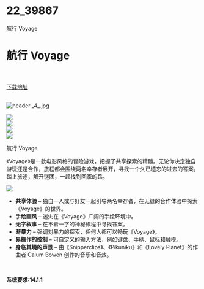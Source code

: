 # 22_39867
航行 Voyage
# 航行 Voyage
 <br/></br>
[下载地址](https://www.switch520.cc/article/39867 "下载地址")
<br/></br>

<p><img title="header _4_.jpg" src="https://www.switch520.cc/muke_img/2022_08_12_f3e70ec3033ab.jpg" alt="header _4_.jpg"></p>
<p><img src="https://cdn.cloudflare.steamstatic.com/steam/apps/1051950/ss_0774ecdab70b94caeb648d1d6fe348776e6189ad.600x338.jpg?t=1626876762"><br>
<img src="https://cdn.cloudflare.steamstatic.com/steam/apps/1051950/ss_b5a2207252b6afa62008d8f9009b772caf9166c0.600x338.jpg?t=1626876762"><br>
<img src="https://cdn.cloudflare.steamstatic.com/steam/apps/1051950/ss_08f1c6031fd092b57746a838d37a109e48db5d82.600x338.jpg?t=1626876762"><br>
<img src="https://cdn.cloudflare.steamstatic.com/steam/apps/1051950/ss_2aaf1fb4bed566259b090ae7af00d723e0081d62.600x338.jpg?t=1626876762"></p>
<p>航行 Voyage</p>
<p>《Voyage》是一款电影风格的冒险游戏，把握了共享探索的精髓。无论你决定独自游玩还是合作，旅程都会围绕两名幸存者展开，寻找一个久已遗忘的过去的答案。 踏上旅途，解开谜团，一起找到回家的路。</p>
<p><img src="https://cdn.cloudflare.steamstatic.com/steam/apps/1051950/extras/Running_616.gif?t=1626876762"></p>
<ul class="bb_ul">
<li><strong>共享体验</strong>&nbsp;– 独自一人或与好友一起引导两名幸存者，在无缝的合作体验中探索《Voyage》的世界。</li>
<li><strong>手绘画风</strong>&nbsp;– 迷失在《Voyage》广阔的手绘环境中。</li>
<li><strong>无字叙事</strong>&nbsp;– 在不着一字的神秘旅程中寻找答案。</li>
<li><strong>非暴力</strong>&nbsp;– 强调对暴力的探索，任何人都可以畅玩《Voyage》。</li>
<li><strong>易操作的控制</strong>&nbsp;– 可自定义的输入方法，例如键盘、手柄、鼠标和触摸。</li>
<li><strong>身临其境的声景</strong>&nbsp;– 由《Snipperclips》、《Pikuniku》和《Lovely Planet》的作曲者 Calum Bowen 创作的音乐和音效。</li>
</ul>
<p>&nbsp;</p>
<p><strong>系统要求:14.1.1</strong></p>


